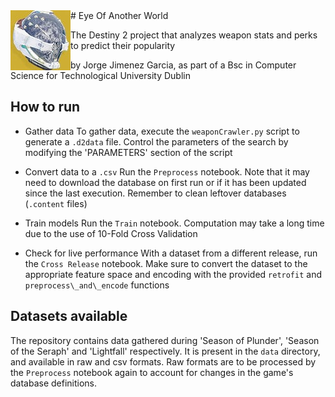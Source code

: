 <img style="float: left;" src="icon.jpg">
# Eye Of Another World

The Destiny 2 project that analyzes weapon stats and perks to predict their popularity

by Jorge Jimenez Garcia, as part of a Bsc in Computer Science for Technological University Dublin</a> 

## How to run

* Gather data
	To gather data, execute the ```weaponCrawler.py``` script to generate a ```.d2data``` file. Control the parameters of the search by modifying the 'PARAMETERS' section of the script
	
* Convert data to a ```.csv```
	Run the ```Preprocess``` notebook. Note that it may need to download the database on first run or if it has been updated since the last execution. Remember to clean leftover databases (```.content``` files)
	
* Train models
	Run the ```Train``` notebook. Computation may take a long time due to the use of 10-Fold Cross Validation
	
* Check for live performance
	With a dataset from a different release, run the ```Cross Release``` notebook. Make sure to convert the dataset to the appropriate feature space and encoding with the provided ```retrofit``` and ```preprocess\_and\_encode``` functions
	
	
## Datasets available

The repository contains data gathered during 'Season of Plunder', 'Season of the Seraph' and 'Lightfall' respectively. It is present in the ```data``` directory, and available in raw and csv formats. Raw formats are to be processed by the ```Preprocess``` notebook again to account for changes in the game's database definitions.
